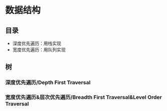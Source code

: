 # 数据结构

## 目录

- 深度优先遍历：用栈实现
- 宽度优先遍历：用队列实现

## 树

### 深度优先遍历/Depth First Traversal

### 宽度优先遍历&层次优先遍历/Breadth First Traversal&Level Order Traversal
